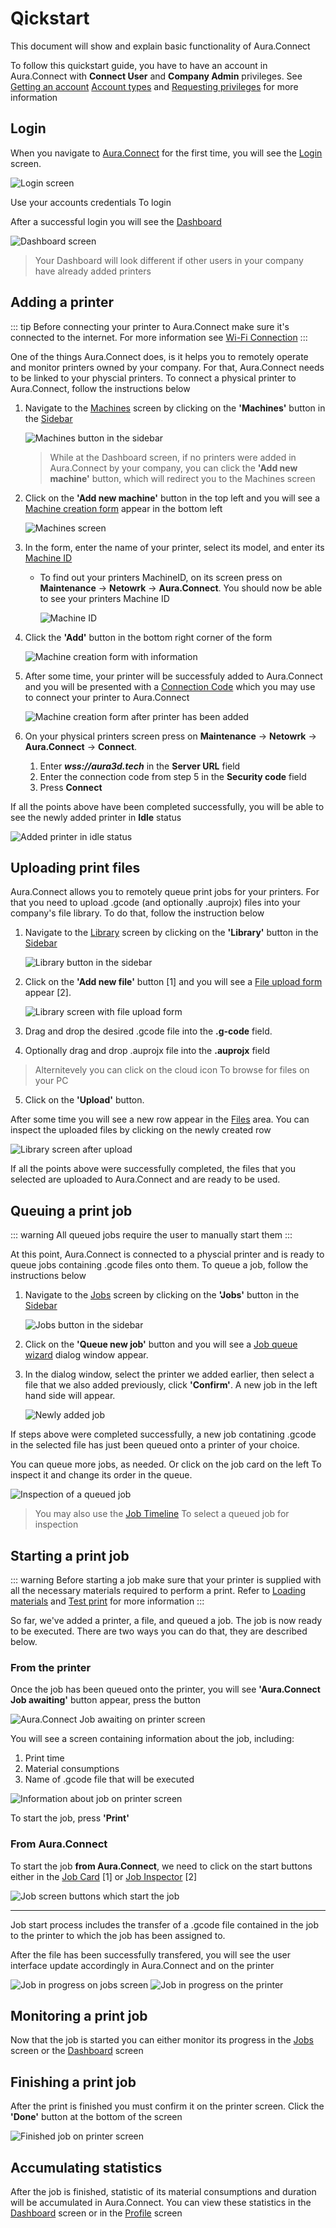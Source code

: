 # Qickstart

This document will show and explain basic functionality of Aura.Connect

To follow this quickstart guide, you have to have an account in Aura.Connect with **Connect User** and **Company Admin** privileges. See [Getting an account](/aura-connect/getting-an-account/) [Account types](/aura-connect/getting-an-account/#account-types) and [Requesting privileges](/aura-connect/getting-an-account/#requesting-privileges) for more information

## Login

When you navigate to [Aura.Connect](https://aura3d.tech) for the first time, you will see the [Login](/aura-connect/gui/#login) screen.

![Login screen](./media/login_screen.png)

Use your accounts credentials To login

After a successful login you will see the [Dashboard](/aura-connect/gui/#dashboard)

![Dashboard screen](./media/dashboard_1.png)

> Your Dashboard will look different if other users in your company have already added printers

## Adding a printer

::: tip
Before connecting your printer to Aura.Connect make sure it's connected to the internet. For more information see [Wi-Fi Connection](https://support.anisoprint.com/composer/manual/#wi-fi-connection)
:::

One of the things Aura.Connect does, is it helps you to remotely operate and monitor printers owned by your company. For that, Aura.Connect needs to be linked to your physcial printers. To connect a physical printer to Aura.Connect, follow the instructions below

1. Navigate to the [Machines](/aura-connect/gui/#machines) screen by clicking on the **'Machines'** button in the [Sidebar](/aura-connect/gui/#sidebar)

    ![Machines button in the sidebar](./media/machines_button_in_the_sidebar.png)

    > While at the Dashboard screen, if no printers were added in Aura.Connect by your company, you can click the **'Add new machine'** button, which will redirect you to the Machines screen

2. Click on the **'Add new machine'** button in the top left and you will see a [Machine creation form](/aura-connect/gui/#add-new-printer) appear in the bottom left

    ![Machines screen](./media/machines_screen_when_adding_a_new_printer.png)

3. In the form, enter the name of your printer, select its model, and enter its [Machine ID](/aura-connect/terminology/#machine-id)

    - To find out your printers MachineID, on its screen press on **Maintenance** -> **Netowrk** -> **Aura.Connect**. You should now be able to see your printers Machine ID

        ![Machine ID](./media/machine_id_on_printer_screen.png)

4. Click the **'Add'** button in the bottom right corner of the form

    ![Machine creation form with information](./media/machine_creation_form_with_information.png)

5. After some time, your printer will be successfuly added to Aura.Connect and you will be presented with a [Connection Code](/aura-connect/terminology/#connection-code) which you may use to connect your printer to Aura.Connect

    ![Machine creation form after printer has been added](./media/machine_creation_form_after_printer_has_been_added.png)

6. On your physical printers screen press on **Maintenance** -> **Netowrk** -> **Aura.Connect** -> **Connect**.

    1. Enter ***wss://aura3d.tech*** in the **Server URL** field
    2. Enter the connection code from step 5 in the **Security code** field
    3. Press **Connect**

If all the points above have been completed successfully, you will be able to see the newly added printer in **Idle** status

![Added printer in idle status](./media/added_printer_in_idle_status.png)
 
## Uploading print files

Aura.Connect allows you to remotely queue print jobs for your printers. For that you need to upload .gcode (and optionally .auprojx) files into your company's file library. To do that, follow the instruction below

1. Navigate to the [Library](/aura-connect/gui/#library) screen by clicking on the **'Library'** button in the [Sidebar](/aura-connect/gui/#sidebar)

    ![Library button in the sidebar](./media/library_button_in_the_sidebar.png)

2. Click on the **'Add new file'** button [1] and you will see a [File upload form](/aura-connect/gui/#add-file-form) appear [2].

    ![Library screen with file upload form](./media/library_screen_with_file_upload_form.png)

3. Drag and drop the desired .gcode file into the **.g-code** field.

4. Optionally drag and drop .auprojx file into the **.auprojx** field

> Alternitevely you can click on the cloud icon To browse for files on your PC

5. Click on the **'Upload'** button.


After some time you will see a new row appear in the [Files](/aura-connect/gui/#files-panel) area. You can inspect the uploaded files by clicking on the newly created row

![Library screen after upload](./media/library_screen_after_upload.png)

If all the points above were successfully completed, the files that you selected are uploaded to Aura.Connect and are ready to be used. 

## Queuing a print job

::: warning
All queued jobs require the user to manually start them
:::

At this point, Aura.Connect is connected to a physcial printer and is ready to queue jobs containing .gcode files onto them. To queue a job, follow the instructions below

1. Navigate to the [Jobs](/aura-connect/gui/#jobs) screen by clicking on the **'Jobs'** button in the [Sidebar](/aura-connect/gui/#sidebar)

    ![Jobs button in the sidebar](./media/jobs_button_in_the_sidebar.png)

2. Click on the **'Queue new job'** button and you will see a [Job queue wizard](/aura-connect/gui/#queue-a-new-job) dialog window appear.

3. In the dialog window, select the printer we added earlier, then select a file that we also added previously, click **'Confirm'**. A new job in the left hand side will appear.

    ![Newly added job](./media/newly_added_job.png)

If steps above were completed successfully, a new job contatining .gcode in the selected file has just been queued onto a printer of your choice.

You can queue more jobs, as needed. Or click on the job card on the left To inspect it and change its order in the queue.

![Inspection of a queued job](./media/inspection_of_a_queued_job.png)

> You may also use the [Job Timeline](/aura-connect/gui/#job-timeline) To select a queued job for inspection

## Starting a print job

::: warning
Before starting a job make sure that your printer is supplied with all the necessary materials required to perform a print. Refer to [Loading materials](https://support.anisoprint.com/composer/manual/#loading-materials-2) and [Test print](https://support.anisoprint.com/composer/manual/#loading-materials-2) for more information
:::

So far, we've added a printer, a file, and queued a job. The job is now ready to be executed. There are two ways you can do that, they are described below. 

### From the printer

Once the job has been queued onto the printer, you will see **'Aura.Connect Job awaiting'** button appear, press the button

![Aura.Connect Job awaiting on printer screen](./media/aura_connect_job_awaiting_button_on_pritner_screen.png)

You will see a screen containing information about the job, including:

1. Print time
2. Material consumptions
3. Name of .gcode file that will be executed

![Information about job on printer screen](./media/job_info_on_printer_screen.png)

To start the job, press **'Print'**

### From Aura.Connect

To start the job **from Aura.Connect**, we need to click on the start buttons either in the [Job Card](/aura-connect/gui/#job-cards) [1] or [Job Inspector](/aura-connect/gui/#job-inspector) [2]

![Job screen buttons which start the job](./media/jobs_screen_buttons_which_start_the_job.png)

---

Job start process includes the transfer of a .gcode file contained in the job to the printer to which the job has been assigned to.

After the file has been successfully transfered, you will see the user interface update accordingly in Aura.Connect and on the printer

![Job in progress on jobs screen](./media/jobs_screen_job_in_progress.png)
![Job in progress on the printer](./media/job_in_progress_on_the_printer.png)

## Monitoring a print job

Now that the job is started you can either monitor its progress in the [Jobs](/aura-connect/gui/#jobs) screen or the [Dashboard](/aura-connect/gui/#dashboard) screen

## Finishing a print job

After the print is finished you must confirm it on the printer screen. Click the **'Done'** button at the bottom of the screen

![Finished job on printer screen](./media/finished_job_on_printer_screen.png)

## Accumulating statistics

After the job is finished, statistic of its material consumptions and duration will be accumulated in Aura.Connect. You can view these statistics in the [Dashboard](/aura-connect/gui/#dashboard) screen or in the [Profile](/aura-connect/gui/#profile) screen


